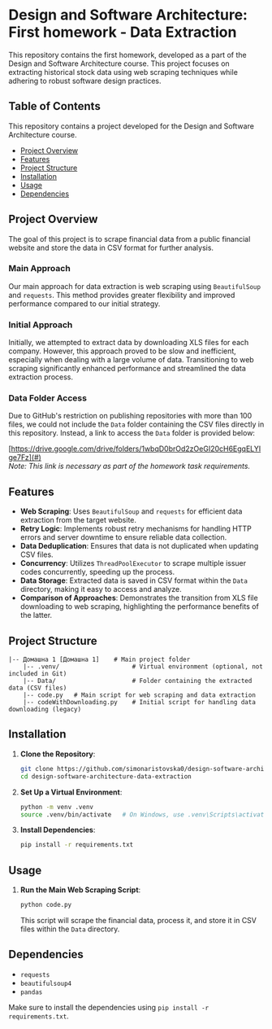 # Design and Software Architecture: First homework - Data Extraction

This repository contains the first homework, developed as a part of the Design and Software Architecture course. This project focuses on extracting historical stock data using web scraping techniques while adhering to robust software design practices.

## Table of Contents

This repository contains a project developed for the Design and Software Architecture course.
  
- [Project Overview](#project-overview)
- [Features](#features)
- [Project Structure](#project-structure)
- [Installation](#installation)
- [Usage](#usage)
- [Dependencies](#dependencies)

## Project Overview

The goal of this project is to scrape financial data from a public financial website and store the data in CSV format for further analysis.

### Main Approach

Our main approach for data extraction is web scraping using `BeautifulSoup` and `requests`. This method provides greater flexibility and improved performance compared to our initial strategy.

### Initial Approach

Initially, we attempted to extract data by downloading XLS files for each company. However, this approach proved to be slow and inefficient, especially when dealing with a large volume of data. Transitioning to web scraping significantly enhanced performance and streamlined the data extraction process.

### Data Folder Access
Due to GitHub's restriction on publishing repositories with more than 100 files, we could not include the `Data` folder containing the CSV files directly in this repository. Instead, a link to access the `Data` folder is provided below:

[https://drive.google.com/drive/folders/1wbqD0brOd2zOeGI20cH6EgqELYIge7Fz](#)  
*Note: This link is necessary as part of the homework task requirements.*

## Features

- **Web Scraping**: Uses `BeautifulSoup` and `requests` for efficient data extraction from the target website.
- **Retry Logic**: Implements robust retry mechanisms for handling HTTP errors and server downtime to ensure reliable data collection.
- **Data Deduplication**: Ensures that data is not duplicated when updating CSV files.
- **Concurrency**: Utilizes `ThreadPoolExecutor` to scrape multiple issuer codes concurrently, speeding up the process.
- **Data Storage**: Extracted data is saved in CSV format within the `Data` directory, making it easy to access and analyze.
- **Comparison of Approaches**: Demonstrates the transition from XLS file downloading to web scraping, highlighting the performance benefits of the latter.

## Project Structure

```
|-- Домашна 1 [Домашна 1]    # Main project folder
    |-- .venv/                    # Virtual environment (optional, not included in Git)
    |-- Data/                     # Folder containing the extracted data (CSV files)
    |-- code.py   # Main script for web scraping and data extraction
    |-- codeWithDownloading.py    # Initial script for handling data downloading (legacy)
```

## Installation

1. **Clone the Repository**:
   ```bash
   git clone https://github.com/simonaristovska0/design-software-architecture-data-extraction.git
   cd design-software-architecture-data-extraction
   ```
2. **Set Up a Virtual Environment**:
   ```bash
   python -m venv .venv
   source .venv/bin/activate   # On Windows, use .venv\Scripts\activate
   ```
3. **Install Dependencies**:
   ```bash
   pip install -r requirements.txt
   ```

## Usage

1. **Run the Main Web Scraping Script**:

   ```bash
   python code.py
   ```

   This script will scrape the financial data, process it, and store it in CSV files within the `Data` directory.

## Dependencies

- `requests`
- `beautifulsoup4`
- `pandas`

Make sure to install the dependencies using `pip install -r requirements.txt`.

